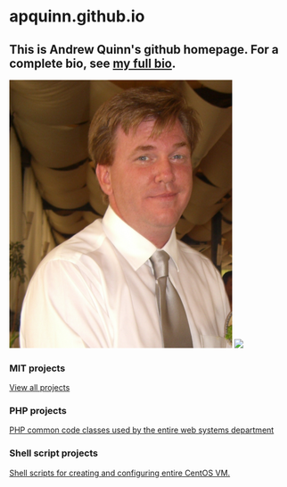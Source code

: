 # apquinn.github.io

## This is Andrew Quinn's github homepage. For a complete bio, see <a href="http://sea-quinn.com">my full bio</a>.
<img src="CIMG0130.JPG" width="400">
<img src="blockie.png">

### MIT projects
<a href="https://github.com/apquinn/example-code/tree/main/mit-projects">View all projects</a>

### PHP projects
<a href="https://github.com/apquinn/example-code/tree/main/php">PHP common code classes used by the entire web systems department</a>

### Shell script projects
<a href="https://github.com/apquinn/example-code/tree/main/shellScripts">Shell scripts for creating and configuring entire CentOS VM.</a>


